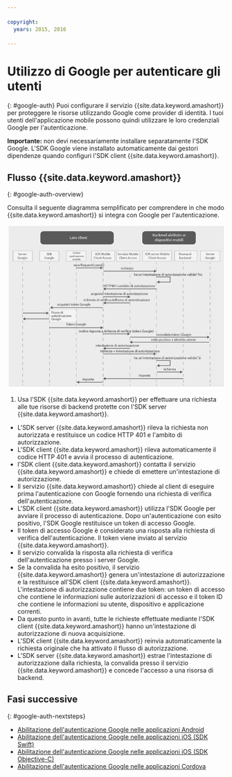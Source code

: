 ```yaml
---

copyright:
  years: 2015, 2016

---
```


# Utilizzo di Google per autenticare gli utenti
{: #google-auth}
Puoi configurare il servizio {{site.data.keyword.amashort}} per proteggere le risorse utilizzando Google come provider di identità. I tuoi utenti dell'applicazione mobile possono quindi utilizzare le loro credenziali Google per l'autenticazione.

**Importante:** non devi necessariamente installare separatamente l'SDK Google. L'SDK Google viene installato automaticamente dai gestori dipendenze quando configuri l'SDK client {{site.data.keyword.amashort}}.

## Flusso {{site.data.keyword.amashort}}
{: #google-auth-overview}

Consulta il seguente diagramma semplificato per comprendere in che modo {{site.data.keyword.amashort}} si integra con Google per l'autenticazione.

![immagine](images/mca-sequence-google.jpg)

1. Usa l'SDK {{site.data.keyword.amashort}} per effettuare una richiesta alle tue risorse di backend protette con l'SDK server {{site.data.keyword.amashort}}.
* L'SDK server {{site.data.keyword.amashort}} rileva la richiesta non autorizzata e restituisce un codice HTTP 401 e l'ambito di autorizzazione.
* L'SDK client {{site.data.keyword.amashort}} rileva automaticamente il codice HTTP 401 e avvia il processo di autenticazione.
* l'SDK client {{site.data.keyword.amashort}} contatta il servizio {{site.data.keyword.amashort}} e chiede di emettere un'intestazione di autorizzazione.
* Il servizio {{site.data.keyword.amashort}} chiede al client di eseguire prima l'autenticazione con Google fornendo una richiesta di verifica dell'autenticazione.
* L'SDK client {{site.data.keyword.amashort}} utilizza l'SDK Google per avviare il processo di autenticazione. Dopo un'autenticazione con esito positivo, l'SDK Google restituisce un token di accesso Google.
* Il token di accesso Google è considerato una risposta alla richiesta di verifica dell'autenticazione. Il token viene inviato al servizio {{site.data.keyword.amashort}}.
* Il servizio convalida la risposta alla richiesta di verifica dell'autenticazione presso i server Google.
* Se la convalida ha esito positivo, il servizio {{site.data.keyword.amashort}} genera un'intestazione di autorizzazione e la restituisce all'SDK client {{site.data.keyword.amashort}}. L'intestazione di autorizzazione contiene due token: un token di accesso che contiene le informazioni sulle autorizzazioni di accesso e il token ID che contiene le informazioni su utente, dispositivo e applicazione correnti.
* Da questo punto in avanti, tutte le richieste effettuate mediante l'SDK client {{site.data.keyword.amashort}} hanno un'intestazione di autorizzazione di nuova acquisizione.
* L'SDK client {{site.data.keyword.amashort}} reinvia automaticamente la richiesta originale che ha attivato il flusso di autorizzazione.
* L'SDK server {{site.data.keyword.amashort}} estrae l'intestazione di autorizzazione dalla richiesta, la convalida presso il servizio {{site.data.keyword.amashort}} e concede l'accesso a una risorsa di backend.

## Fasi successive
{: #google-auth-nextsteps}

* [Abilitazione dell'autenticazione Google nelle applicazioni Android](google-auth-android.html)
* [Abilitazione dell'autenticazione Google nelle applicazioni iOS (SDK Swift)](google-auth-ios-swift-sdk.html)
* [Abilitazione dell'autenticazione Google nelle applicazioni iOS (SDK Objective-C)](google-auth-ios.html)
* [Abilitazione dell'autenticazione Google nelle applicazioni Cordova](google-auth-cordova.html)
